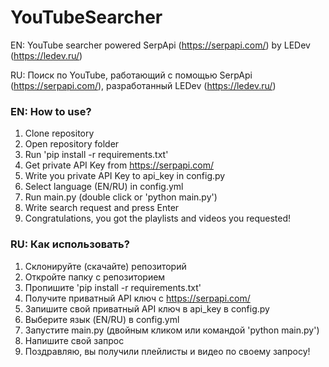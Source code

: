 # YouTubeSearcher
EN: YouTube searcher powered SerpApi (https://serpapi.com/) by LEDev (https://ledev.ru/)

RU: Поиск по YouTube, работающий с помощью SerpApi (https://serpapi.com/), разработанный LEDev (https://ledev.ru/)

### EN: How to use?
1. Clone repository
2. Open repository folder
3. Run 'pip install -r requirements.txt'
4. Get private API Key from https://serpapi.com/
5. Write you private API Key to api_key in config.py
6. Select language (EN/RU) in config.yml
7. Run main.py (double click or 'python main.py')
8. Write search request and press Enter
9. Congratulations, you got the playlists and videos you requested!

### RU: Как использовать?
1. Склонируйте (скачайте) репозиторий
2. Откройте папку с репозиторием
3. Пропишите 'pip install -r requirements.txt'
4. Получите приватный API ключ с https://serpapi.com/
5. Запишите свой приватный API ключ в api_key в config.py
6. Выберите язык (EN/RU) в config.yml
7. Запустите main.py (двойным кликом или командой 'python main.py')
8. Напишите свой запрос
9. Поздравляю, вы получили плейлисты и видео по своему запросу!

